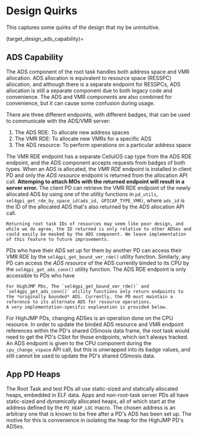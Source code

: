 # Design Quirks

This captures some quirks of the design that my be unintuitive.

(target_design_ads_capability)=
## ADS Capability
The ADS component of the root task handles both address space and VMR allocation.  ADS allocation is equivalent to resource space (RESSPC) allocation, and although there is a separate endpoint for RESSPCs, ADS allocation is still a separate component due to both legacy code and convenience. The ADS and VMR components are also combined for convenience, but it can cause some confusion during usage.

There are three different endpoints, with different badges, that can be used to communicate with the ADS/VMR server:
1. The ADS RDE: To allocate new address spaces 
2. The VMR RDE: To allocate new VMRs for a specific ADS
3. The ADS resource: To perform operations on a particular address space

The VMR RDE endpoint has a separate CellulOS cap type from the ADS RDE endpoint, and the ADS component accepts requests from badges of both types.
When an ADS is allocated, the *VMR RDE* endpoint is installed in client PD and only the *ADS resource* endpoint is returned from the allocation API call.  **Attemping to attach MOs with the returned endpoint will result in a server error.**
The client PD can retrieve the VMR RDE endpoint of the newly allocated ADS by using one of the utility functions in `pd_utils`, `sel4gpi_get_rde_by_space_id(ads_id, GPICAP_TYPE_VMR)`, where `ads_id` is the ID of the allocated ADS that's also returned by the ADS allocation API call.

```{note}
Returning root task IDs of resources may seem like poor design, and while we do agree, the ID returned is only relative to other ADSes and could easily be masked by the ADS component. We leave implementation of this feature to future improvements.
```

PDs who have their ADS set up for them by another PD can access their VMR RDE by the `sel4gpi_get_bound_vmr_rde()` utility function. Similarly, any PD can access the *ADS resource* of the ADS currently binded to its CPU by the `sel4gpi_get_ads_conn()` utility function.
The ADS RDE endpoint is only accessible to PDs who have 

```{warning}
For HighJMP PDs, The `sel4gpi_get_bound_vmr_rde()` and `sel4gpi_get_ads_conn()` utility functions only return endpoints to the *originally bounded* ADS. Currently, the PD must maintain a reference to its alternate ADS for resource operations. 
A very implementation-specific explanation is provided below.
```

For HighJMP PDs, changing ADSes is an operation done on the CPU resource. In order to update the binded ADS resource and VMR endpoint references within the PD's shared OSmosis data frame, the root task would need to get the PD's CSlot for those endpoints, which isn't always tracked. An ADS endpoint is given to the CPU component during the `cpu_change_vspace` API call, but this is unwrapped into its badge values, and still cannot be used to update the PD's shared OSmosis data.

## App PD Heaps
The Root Task and test PDs all use static-sized and statically allocated heaps, embedded in ELF data. Apps and non-root-task server PDs all have static-sized and *dynamically* allocated heaps, all of which start at the address defined by the `PD_HEAP_LOC` macro. The chosen address is an arbitrary one that is known to be free after a PD's ADS has been set up. The motive for this is convenience in isolating the heap for the HighJMP PD's ADSes.

